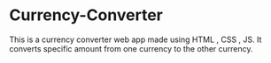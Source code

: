 # Currency-Converter
This is a currency converter web app made using HTML , CSS , JS. It converts specific amount from one currency to the other currency.
